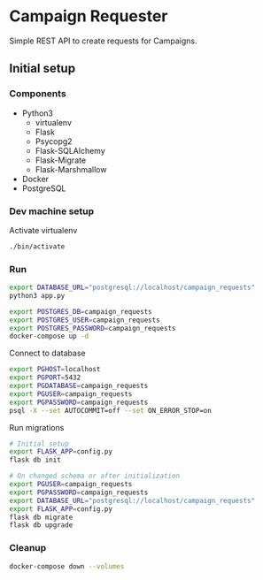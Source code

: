 # Campaign Requester

Simple REST API to create requests for Campaigns.

## Initial setup

### Components

- Python3
  - virtualenv
  - Flask
  - Psycopg2
  - Flask-SQLAlchemy 
  - Flask-Migrate
  - Flask-Marshmallow
- Docker
- PostgreSQL

### Dev machine setup

Activate virtualenv 

``` bash
./bin/activate
```

### Run

``` bash
export DATABASE_URL="postgresql://localhost/campaign_requests"
python3 app.py
```

```bash
export POSTGRES_DB=campaign_requests 
export POSTGRES_USER=campaign_requests 
export POSTGRES_PASSWORD=campaign_requests 
docker-compose up -d
```

Connect to database
```bash
export PGHOST=localhost
export PGPORT=5432
export PGDATABASE=campaign_requests
export PGUSER=campaign_requests
export PGPASSWORD=campaign_requests
psql -X --set AUTOCOMMIT=off --set ON_ERROR_STOP=on
```

Run migrations

``` bash
# Initial setup
export FLASK_APP=config.py
flask db init

# On changed schema or after initialization
export PGUSER=campaign_requests
export PGPASSWORD=campaign_requests
export DATABASE_URL="postgresql://localhost/campaign_requests"
export FLASK_APP=config.py
flask db migrate
flask db upgrade
```

### Cleanup

```bash
docker-compose down --volumes
```

